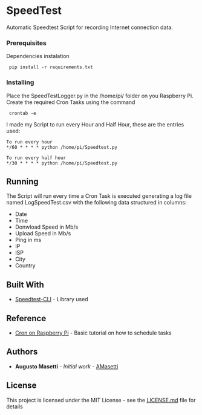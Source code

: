 # SpeedTest

 Automatic Speedtest Script for recording Internet connection data.

### Prerequisites

Dependencies instalation

```
 pip install -r requirements.txt 
```

### Installing

Place the SpeedTestLogger.py in the /home/pi/ folder on you Raspberry Pi. Create the required Cron Tasks using the command

```
 crontab -e
```

I made my Script to run every Hour and Half Hour, these are the entries used:

```
To run every hour
*/60 * * * * python /home/pi/Speedtest.py

To run every half hour
*/30 * * * * python /home/pi/Speedtest.py
```

## Running

The Script will run every time a Cron Task is executed generating a log file named LogSpeedTest.csv with the following data structured in columns:

* Date
* Time
* Donwload Speed in Mb/s
* Upload Speed in Mb/s
* Ping in ms
* IP
* ISP
* City
* Country

## Built With

* [Speedtest-CLI](https://pypi.org/project/speedtest-cli/) - Library used

## Reference

* [Cron on Raspberry Pi](https://www.raspberrypi.org/documentation/linux/usage/cron.md) - Basic tutorial on how to schedule tasks

## Authors

* **Augusto Masetti** - *Initial work* - [AMasetti](https://github.com/AMasetti)

## License

This project is licensed under the MIT License - see the [LICENSE.md](LICENSE) file for details
